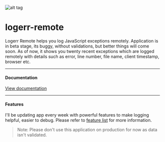![alt tag](http://i.imgur.com/aCnkd6q.jpg)

# logerr-remote
Logerr Remote helps you log JavaScript exceptions remotely. Application is in beta stage, its buggy, without validations, but better things will come soon. As of now, it shows you twenty recent exceptions which are logged remotely with details such as error, line number, file name, client timestamp, browser etc.

---

#### Documentation
[View documentation](https://i-break-codes.github.io/logerr-remote/)

---

#### Features

I'll be updating app every week with powerful features to make logging helpful, easier to debug. Please refer to [feature list](https://i-break-codes.github.io/logerr-remote/#features) for more information.

> Note: Please don't use this application on production for now as data isn't validated.
